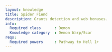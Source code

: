 ```yaml
---
layout: knowledge
title: Spider Fiend
description: Grants detection and web bonuses.
info:
  Required class      : Demon
  Knowledge category  : Demon Warp/Scar
reqs:
  Required powers     : Pathway to Hell 1+
---
```


